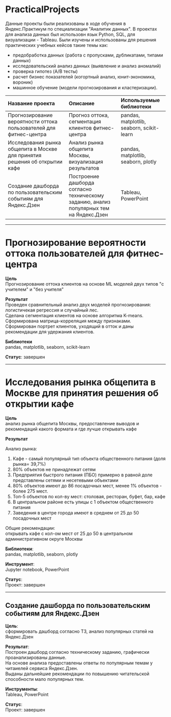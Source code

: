 # PracticalProjects

Данные проекты были реализованы в ходе обучения в Яндекс.Практикум по специализации "Аналитик данных".
В проектах для анализа данных был использовн язык Python, SQL, для визуализации - Tableau. 
Были изучены и использованы для решения практических учебных кейсов такие темы как: 
- предобработка данных (работа с пропусками, дубликатами, типами данных)
- исследовательский анализ данных (выявление и анализ аномалий)
- проверка гипотез (A/B тесты)
- расчет бизнес показателей (когортный анализ, юнит-экономика, вороник)
- машинное обучение (модели прогнозирования и кластеризации).

| Название проекта                                                          | Описание                                            | Используемые библиотеки                   |
| :-------------------------------------------------------------------------| :-------------------------------------------------- | :---------------------------------------- |
| Прогнозирование вероятности оттока пользователей для фитнес-центра        | Прогноз оттока, сегментация клиентов фитнес-центра  | pandas, matplotlib, seaborn, scikit-learn |
| Исследования рынка общепита в Москве для принятия решения об открытии кафе| Анализ рынка общепита Москвы, визуализация результатов |pandas, matplotlib, seaborn, plotly     |
| Создание дашборда по пользовательским событиям для Яндекс.Дзен            | Построение дашборда согласно техническому заданию, анализ популярных тем на Яндекс.Дзен| Tableau, PowerPoint|



--------------------------------------------------------------------------------------------------------------


# Прогнозирование вероятности оттока пользователей для фитнес-центра

**Цель**   
Прогнозирование оттока клиентов на основе ML моделей двух типов "с учителем" и "без учителя"

**Результат**  
Проведен сравнительный анализ двух моделей прогнозирования: логистичекая регрессия и случайный лес.  
Сделана сегментация клиентов на основе алгоритма K-means.  
Сформирована матрица-корреляция между признаками.  
Сформирован портрет клиентов, уходящий в отток и даны рекомендации для удержания клиентов.  

**Библиотеки**  
pandas, matplotlib, seaborn, scikit-learn

**Статус**: завершен


------------------------------------------------------------------------------------------------------

# Исследования рынка общепита в Москве для принятия решения об открытии кафе

**Цель**   
анализ рынка общепита Москвы, предоставление выводов и рекомендаций какого формата и где лучше открывать кафе


**Результат** 

Анализ рынка:  
1. Кафе  - самый популярный тип объекта общественного питания (доля рынка= 39,7%)  
2. 80%  объектов не принадлежат сетям  
3. Предприятия быстрого питания (ПБО) примерно в равной доле представлены сетями и несетевыми объектами  
4. 80% объектов имеют до 86 посадочных мест, менее 1% объектов - более 275 мест.  
5. Топ-5 объектов по кол-ву мест: столовая, ресторан, буфет, бар, кафе  
6. В центральном районе есть улицы с 1 объектом общественного питания  
7. Заведения в центре города имеют в среднем от 25 до 50 посадочных мест

Общие рекомендации:  
открывать кафе с кол-ом мест от 25 до 50 в центральном административном округе Москвы

**Библиотеки**:   
pandas, matplotlib, seaborn, plotly

**Инструмент**:   
Jupyter notebook, PowerPoint

**Статус**:  
Проект: завершен

--------------------------------------------------
## Создание дашборда по пользовательским событиям для Яндекс.Дзен

**Цель**:   
сформировать дашборд согласно ТЗ, анализ популярных статей на Яндекс.Дзен

**Результат**:  
Построен дашборд согласно техническому заданию, графически проанализированы данные.  
На основе анализа предоставлены ответы по популярным темам у читаиелей сервиса Яндекс.Дзен.  
Выданы дальнейшие рекомендации по повышению читательской способности мало популярных тем.  

**Инструменты**:   
Tableau, PowerPoint  

**Статус**:  
Проект: завершен

